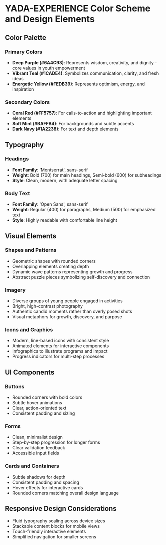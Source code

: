 # YADA-EXPERIENCE Color Scheme and Design Elements

## Color Palette

### Primary Colors
- **Deep Purple (#6A4C93)**: Represents wisdom, creativity, and dignity - core values in youth empowerment
- **Vibrant Teal (#1CADE4)**: Symbolizes communication, clarity, and fresh ideas
- **Energetic Yellow (#FEDB39)**: Represents optimism, energy, and inspiration

### Secondary Colors
- **Coral Red (#FF5757)**: For calls-to-action and highlighting important elements
- **Soft Mint (#BAFFB4)**: For backgrounds and subtle accents
- **Dark Navy (#1A2238)**: For text and depth elements

## Typography

### Headings
- **Font Family**: 'Montserrat', sans-serif
- **Weight**: Bold (700) for main headings, Semi-bold (600) for subheadings
- **Style**: Clean, modern, with adequate letter spacing

### Body Text
- **Font Family**: 'Open Sans', sans-serif
- **Weight**: Regular (400) for paragraphs, Medium (500) for emphasized text
- **Style**: Highly readable with comfortable line height

## Visual Elements

### Shapes and Patterns
- Geometric shapes with rounded corners
- Overlapping elements creating depth
- Dynamic wave patterns representing growth and progress
- Abstract puzzle pieces symbolizing self-discovery and connection

### Imagery
- Diverse groups of young people engaged in activities
- Bright, high-contrast photography
- Authentic candid moments rather than overly posed shots
- Visual metaphors for growth, discovery, and purpose

### Icons and Graphics
- Modern, line-based icons with consistent style
- Animated elements for interactive components
- Infographics to illustrate programs and impact
- Progress indicators for multi-step processes

## UI Components

### Buttons
- Rounded corners with bold colors
- Subtle hover animations
- Clear, action-oriented text
- Consistent padding and sizing

### Forms
- Clean, minimalist design
- Step-by-step progression for longer forms
- Clear validation feedback
- Accessible input fields

### Cards and Containers
- Subtle shadows for depth
- Consistent padding and spacing
- Hover effects for interactive cards
- Rounded corners matching overall design language

## Responsive Design Considerations
- Fluid typography scaling across device sizes
- Stackable content blocks for mobile views
- Touch-friendly interactive elements
- Simplified navigation for smaller screens
